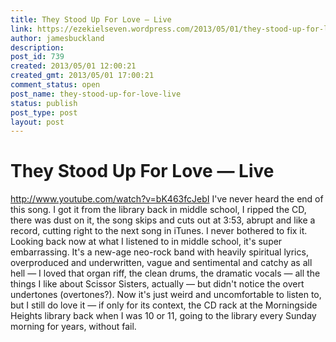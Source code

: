 ```yaml
---
title: They Stood Up For Love — Live
link: https://ezekielseven.wordpress.com/2013/05/01/they-stood-up-for-love-live/
author: jamesbuckland
description: 
post_id: 739
created: 2013/05/01 12:00:21
created_gmt: 2013/05/01 17:00:21
comment_status: open
post_name: they-stood-up-for-love-live
status: publish
post_type: post
layout: post
---
```


# They Stood Up For Love — Live

http://www.youtube.com/watch?v=bK463fcJebI I've never heard the end of this song. I got it from the library back in middle school, I ripped the CD, there was dust on it, the song skips and cuts out at 3:53, abrupt and like a record, cutting right to the next song in iTunes. I never bothered to fix it. Looking back now at what I listened to in middle school, it's super embarrassing. It's a new-age neo-rock band with heavily spiritual lyrics, overproduced and underwritten, vague and sentimental and catchy as all hell — I loved that organ riff, the clean drums, the dramatic vocals — all the things I like about Scissor Sisters, actually — but didn't notice the overt undertones (overtones?). Now it's just weird and uncomfortable to listen to, but I still do love it — if only for its context, the CD rack at the Morningside Heights library back when I was 10 or 11, going to the library every Sunday morning for years, without fail.